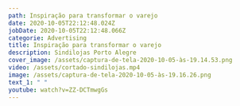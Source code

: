 ```yaml
---
path: Inspiração para transformar o varejo
date: 2020-10-05T22:12:48.024Z
jobDate: 2020-10-05T22:12:48.066Z
categorie: Advertising
title: Inspiração para transformar o varejo
description: Sindilojas Porto Alegre
cover_image: /assets/captura-de-tela-2020-10-05-às-19.14.53.png
video: /assets/cortado-sindilojas.mp4
image: /assets/captura-de-tela-2020-10-05-às-19.16.26.png
text_1: " "
youtube: watch?v=ZZ-DCTmwgGs
---
```

